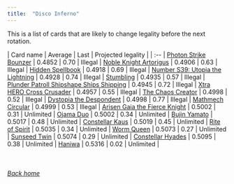 ```yaml
---
title:  "Disco Inferno"
---
```


This is a list of cards that are likely to change legality before the next rotation.

| Card name | Average | Last | Projected legality |
| :-- |
[Photon Strike Bounzer](https://db.ygoprodeck.com/card/?search=Photon%20Strike%20Bounzer) | 0.4852 | 0.70 | Illegal |
[Noble Knight Artorigus](https://db.ygoprodeck.com/card/?search=Noble%20Knight%20Artorigus) | 0.4906 | 0.63 | Illegal |
[Hidden Spellbook](https://db.ygoprodeck.com/card/?search=Hidden%20Spellbook) | 0.4918 | 0.69 | Illegal |
[Number S39: Utopia the Lightning](https://db.ygoprodeck.com/card/?search=Number%20S39:%20Utopia%20the%20Lightning) | 0.4928 | 0.74 | Illegal |
[Stumbling](https://db.ygoprodeck.com/card/?search=Stumbling) | 0.4935 | 0.57 | Illegal |
[Plunder Patroll Shipshape Ships Shipping](https://db.ygoprodeck.com/card/?search=Plunder%20Patroll%20Shipshape%20Ships%20Shipping) | 0.4945 | 0.72 | Illegal |
[Xtra HERO Cross Crusader](https://db.ygoprodeck.com/card/?search=Xtra%20HERO%20Cross%20Crusader) | 0.4957 | 0.55 | Illegal |
[The Chaos Creator](https://db.ygoprodeck.com/card/?search=The%20Chaos%20Creator) | 0.4998 | 0.52 | Illegal |
[Dystopia the Despondent](https://db.ygoprodeck.com/card/?search=Dystopia%20the%20Despondent) | 0.4998 | 0.77 | Illegal |
[Mathmech Circular](https://db.ygoprodeck.com/card/?search=Mathmech%20Circular) | 0.4999 | 0.53 | Illegal |
[Arisen Gaia the Fierce Knight](https://db.ygoprodeck.com/card/?search=Arisen%20Gaia%20the%20Fierce%20Knight) | 0.5002 | 0.31 | Unlimited |
[Ojama Duo](https://db.ygoprodeck.com/card/?search=Ojama%20Duo) | 0.5002 | 0.34 | Unlimited |
[Bujin Yamato](https://db.ygoprodeck.com/card/?search=Bujin%20Yamato) | 0.5017 | 0.48 | Unlimited |
[Constellar Kaus](https://db.ygoprodeck.com/card/?search=Constellar%20Kaus) | 0.5019 | 0.45 | Unlimited |
[Rite of Spirit](https://db.ygoprodeck.com/card/?search=Rite%20of%20Spirit) | 0.5035 | 0.34 | Unlimited |
[Worm Queen](https://db.ygoprodeck.com/card/?search=Worm%20Queen) | 0.5073 | 0.27 | Unlimited |
[Sunseed Twin](https://db.ygoprodeck.com/card/?search=Sunseed%20Twin) | 0.5074 | 0.29 | Unlimited |
[Constellar Hyades](https://db.ygoprodeck.com/card/?search=Constellar%20Hyades) | 0.5095 | 0.38 | Unlimited |
[Haniwa](https://db.ygoprodeck.com/card/?search=Haniwa) | 0.5316 | 0.02 | Unlimited |

<br>

###### [Back home](index)
